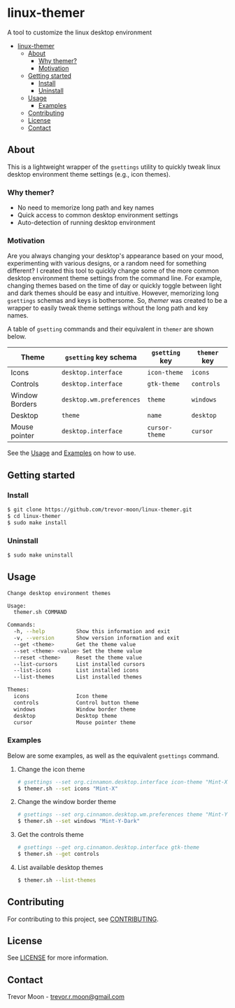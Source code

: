 # linux-themer

A tool to customize the linux desktop environment

- [linux-themer](#linux-themer)
  - [About](#about)
    - [Why themer?](#why-themer)
    - [Motivation](#motivation)
  - [Getting started](#getting-started)
    - [Install](#install)
    - [Uninstall](#uninstall)
  - [Usage](#usage)
    - [Examples](#examples)
  - [Contributing](#contributing)
  - [License](#license)
  - [Contact](#contact)

## About

This is a lightweight wrapper of the `gsettings` utility to quickly tweak linux desktop environment theme settings (e.g., icon themes).

### Why themer?

- No need to memorize long path and key names
- Quick access to common desktop environment settings
- Auto-detection of running desktop environment

### Motivation

Are you always changing your desktop's appearance based on your mood, experimenting with various designs, or a random need for something different? I created this tool to quickly change some of the more common desktop environment theme settings from the command line. For example, changing themes based on the time of day or quickly toggle between light and dark themes should be easy and intuitive. However, memorizing long `gsettings` schemas and keys is bothersome. So, *themer* was created to be a wrapper to easily tweak theme settings without the long path and key names.

A table of `gsetting` commands and their equivalent in `themer`  are shown below.

| Theme          | `gsetting` key schema    | `gsetting` key | `themer` key |
|----------------|--------------------------|----------------|--------------|
| Icons          | `desktop.interface`      | `icon-theme`   | `icons`      |
| Controls       | `desktop.interface`      | `gtk-theme`    | `controls`   |
| Window Borders | `desktop.wm.preferences` | `theme`        | `windows`    |
| Desktop        | `theme`                  | `name`         | `desktop`    |
| Mouse pointer  | `desktop.interface`      | `cursor-theme` | `cursor`     |

See the [Usage](#usage) and [Examples](#examples) on how to use.

## Getting started

### Install

```bash
$ git clone https://github.com/trevor-moon/linux-themer.git
$ cd linux-themer
$ sudo make install
```

### Uninstall

```bash
$ sudo make uninstall
```

## Usage

```bash
Change desktop environment themes

Usage:
  themer.sh COMMAND

Commands:
  -h, --help          Show this information and exit
  -v, --version       Show version information and exit
  --get <theme>       Get the theme value
  --set <theme> <value> Set the theme value
  --reset <theme>     Reset the theme value
  --list-cursors      List installed cursors
  --list-icons        List installed icons
  --list-themes       List installed themes

Themes:
  icons               Icon theme
  controls            Control button theme
  windows             Window border theme
  desktop             Desktop theme
  cursor              Mouse pointer theme
```

### Examples

Below are some examples, as well as the equivalent `gsettings` command.

1) Change the icon theme

   ```bash
   # gsettings --set org.cinnamon.desktop.interface icon-theme "Mint-X"
   $ themer.sh --set icons "Mint-X"
   ```

2) Change the window border theme

   ```bash
   # gsettings --set org.cinnamon.desktop.wm.preferences theme "Mint-Y-Dark"
   $ themer.sh --set windows "Mint-Y-Dark"
   ```

3) Get the controls theme

   ```bash
   # gsettings --get org.cinnamon.desktop.interface gtk-theme
   $ themer.sh --get controls
   ```

4) List available desktop themes

    ```bash
    $ themer.sh --list-themes
    ```

## Contributing

For contributing to this project, see [CONTRIBUTING][contributing].

## License

See [LICENSE][license] for more information.

## Contact

Trevor Moon - trevor.r.moon@gmail.com

<!-- links -->
[contributing]: CONTRIBUTING.md
[license]: src/LICENSE
